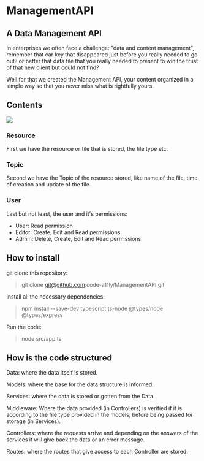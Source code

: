 # ManagementAPI

## A Data Management API

In enterprises we often face a challenge: "data and content management",
remember that car key that disappeared just before you really needed to go out?
or better that data file that you really needed to present to win the trust of that new client
but could not find?

Well for that we created the Management API, your content organized in a simple way
so that you never miss what is rightfully yours.

## Contents

![](/Draw.io/blob/main/ManagementAPI.drawio.png)

### Resource
First we have the resource or file that is stored, the file type etc.

### Topic
Second we have the Topic of the resource stored, like name of the file, time of creation and update of the file.

### User
Last but not least, the user and it's permissions:
- User: Read permission
- Editor: Create, Edit and Read permissions
- Admin: Delete, Create, Edit and Read permissions

## How to install

git clone this repository:

> git clone git@github.com:code-a11ly/ManagementAPI.git

Install all the necessary dependencies:

> npm install --save-dev typescript ts-node @types/node @types/express

Run the code:

> node src/app.ts

## How is the code structured

Data: where the data itself is stored.

Models: where the base for the data structure is informed.

Services: where the data is stored or gotten from the Data.

Middleware: Where the data provided (in Controllers) is verified if it is according to the file type
provided in the models, before being passed for storage (in Services).

Controllers: where the requests arrive and depending on the answers of the services it will give
back the data or an error message.

Routes: where the routes that give access to each Controller are stored.
